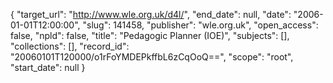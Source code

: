 {
  "target_url": "http://www.wle.org.uk/d4l/", 
  "end_date": null, 
  "date": "2006-01-01T12:00:00", 
  "slug": 141458, 
  "publisher": "wle.org.uk", 
  "open_access": false, 
  "npld": false, 
  "title": "Pedagogic Planner (IOE)", 
  "subjects": [], 
  "collections": [], 
  "record_id": "20060101T120000/o1rFoYMDEPkffbL6zCqOoQ==", 
  "scope": "root", 
  "start_date": null
}


